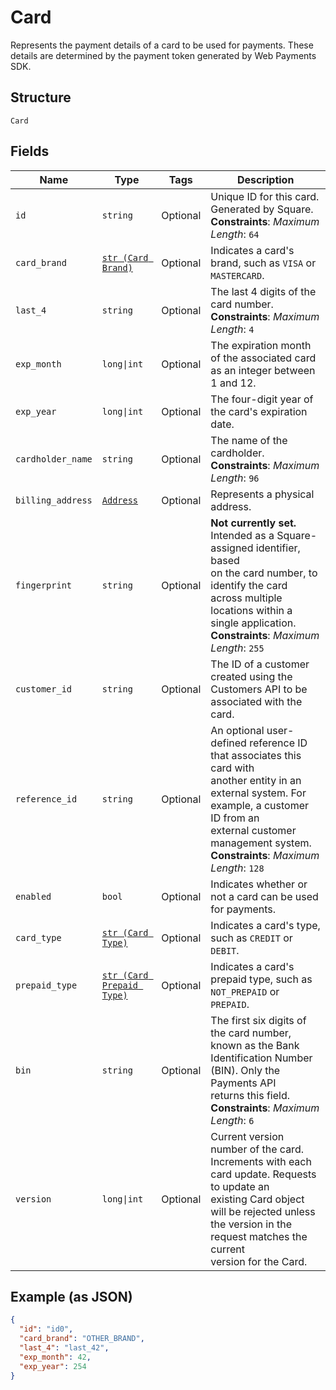 
# Card

Represents the payment details of a card to be used for payments. These
details are determined by the payment token generated by Web Payments SDK.

## Structure

`Card`

## Fields

| Name | Type | Tags | Description |
|  --- | --- | --- | --- |
| `id` | `string` | Optional | Unique ID for this card. Generated by Square.<br>**Constraints**: *Maximum Length*: `64` |
| `card_brand` | [`str (Card Brand)`](/doc/models/card-brand.md) | Optional | Indicates a card's brand, such as `VISA` or `MASTERCARD`. |
| `last_4` | `string` | Optional | The last 4 digits of the card number.<br>**Constraints**: *Maximum Length*: `4` |
| `exp_month` | `long\|int` | Optional | The expiration month of the associated card as an integer between 1 and 12. |
| `exp_year` | `long\|int` | Optional | The four-digit year of the card's expiration date. |
| `cardholder_name` | `string` | Optional | The name of the cardholder.<br>**Constraints**: *Maximum Length*: `96` |
| `billing_address` | [`Address`](/doc/models/address.md) | Optional | Represents a physical address. |
| `fingerprint` | `string` | Optional | __Not currently set.__ Intended as a Square-assigned identifier, based<br>on the card number, to identify the card across multiple locations within a<br>single application.<br>**Constraints**: *Maximum Length*: `255` |
| `customer_id` | `string` | Optional | The ID of a customer created using the Customers API to be associated with the card. |
| `reference_id` | `string` | Optional | An optional user-defined reference ID that associates this card with<br>another entity in an external system. For example, a customer ID from an<br>external customer management system.<br>**Constraints**: *Maximum Length*: `128` |
| `enabled` | `bool` | Optional | Indicates whether or not a card can be used for payments. |
| `card_type` | [`str (Card Type)`](/doc/models/card-type.md) | Optional | Indicates a card's type, such as `CREDIT` or `DEBIT`. |
| `prepaid_type` | [`str (Card Prepaid Type)`](/doc/models/card-prepaid-type.md) | Optional | Indicates a card's prepaid type, such as `NOT_PREPAID` or `PREPAID`. |
| `bin` | `string` | Optional | The first six digits of the card number, known as the Bank Identification Number (BIN). Only the Payments API<br>returns this field.<br>**Constraints**: *Maximum Length*: `6` |
| `version` | `long\|int` | Optional | Current version number of the card. Increments with each card update. Requests to update an<br>existing Card object will be rejected unless the version in the request matches the current<br>version for the Card. |

## Example (as JSON)

```json
{
  "id": "id0",
  "card_brand": "OTHER_BRAND",
  "last_4": "last_42",
  "exp_month": 42,
  "exp_year": 254
}
```

